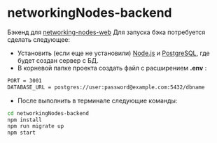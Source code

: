 # networkingNodes-backend

Бэкенд для [networking-nodes-web](https://github.com/andreymesh/networking-nodes-web)
Для запуска бэка потребуется сделать следующее:
* Установить (если еще не установили) [Node.js](https://nodejs.org/) и [PostgreSQL](https://www.postgresql.org/), где будет создан сервер с БД.
* В корневой папке проекта создать файл с расширением **.env** :
```sh
PORT = 3001
DATABASE_URL = postgres://user:password@example.com:5432/dbname
```
* После выполнить в терминале следующие команды:
```sh
cd networkingNodes-backend
npm install
npm run migrate up
npm start
```

